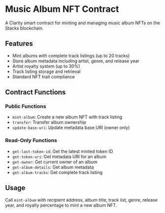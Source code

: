 # Music Album NFT Contract

A Clarity smart contract for minting and managing music album NFTs on the Stacks blockchain.

## Features

- Mint albums with complete track listings (up to 20 tracks)
- Store album metadata including artist, genre, and release year
- Artist royalty system (up to 30%)
- Track listing storage and retrieval
- Standard NFT trait compliance

## Contract Functions

### Public Functions
- `mint-album`: Create a new album NFT with track listing
- `transfer`: Transfer album ownership
- `update-base-uri`: Update metadata base URI (owner only)

### Read-Only Functions
- `get-last-token-id`: Get the latest minted token ID
- `get-token-uri`: Get metadata URI for an album
- `get-owner`: Get current owner of an album
- `get-album-details`: Get album metadata
- `get-album-tracks`: Get complete track listing

## Usage

Call `mint-album` with recipient address, album title, track list, genre, release year, and royalty percentage to mint a new album NFT.